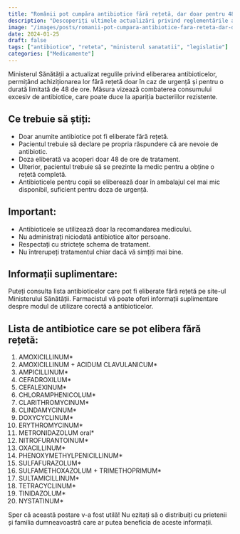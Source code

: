 ```yaml
---
title: "Românii pot cumpăra antibiotice fără rețetă, dar doar pentru 48 de ore, vezi lista completă"
description: "Descoperiți ultimele actualizări privind reglementările antibiotice din România. Aflați ce antibiotice pot fi cumpărate fără rețetă pentru utilizare de urgență în 48 de ore și ghiduri esențiale pentru utilizarea sigură a antibioticelor. Rămâneți informat și sănătos cu ghidul nostru complet."
image: "/images/posts/romanii-pot-cumpara-antibiotice-fara-reteta-dar-doar-pentru-48-de-ore-vezi-lista-completa.webp"
date: 2024-01-25
draft: false
tags: ["antibiotice", "reteta", "ministerul sanatatii", "legislatie"]
categories: ["Medicamente"]
---
```



Ministerul Sănătății a actualizat regulile privind eliberarea antibioticelor, permițând achiziționarea lor fără rețetă doar în caz de urgență și pentru o durată limitată de 48 de ore. Măsura vizează combaterea consumului excesiv de antibiotice, care poate duce la apariția bacteriilor rezistente.

## Ce trebuie să știți:

- Doar anumite antibiotice pot fi eliberate fără rețetă.
- Pacientul trebuie să declare pe propria răspundere că are nevoie de antibiotic.
- Doza eliberată va acoperi doar 48 de ore de tratament.
- Ulterior, pacientul trebuie să se prezinte la medic pentru a obține o rețetă completă.
- Antibioticele pentru copii se eliberează doar în ambalajul cel mai mic disponibil, suficient pentru doza de urgență.

## Important:

- Antibioticele se utilizează doar la recomandarea medicului.
- Nu administrați niciodată antibiotice altor persoane.
- Respectați cu strictețe schema de tratament.
- Nu întrerupeți tratamentul chiar dacă vă simțiți mai bine.

## Informații suplimentare:

Puteți consulta lista antibioticelor care pot fi eliberate fără rețetă pe site-ul Ministerului Sănătății. Farmacistul vă poate oferi informații suplimentare despre modul de utilizare corectă a antibioticelor.

## Lista de antibiotice care se pot elibera fără rețetă:

1. AMOXICILLINUM*
2. AMOXICILLINUM + ACIDUM CLAVULANICUM*
3. AMPICILLINUM*
4. CEFADROXILUM*
5. CEFALEXINUM*
6. CHLORAMPHENICOLUM*
7. CLARITHROMYCINUM*
8. CLINDAMYCINUM*
9. DOXYCYCLINUM*
10. ERYTHROMYCINUM*
11. METRONIDAZOLUM oral*
12. NITROFURANTOINUM*
13. OXACILLINUM*
14. PHENOXYMETHYLPENICILLINUM*
15. SULFAFURAZOLUM*
16. SULFAMETHOXAZOLUM + TRIMETHOPRIMUM*
17. SULTAMICILLINUM*
18. TETRACYCLINUM*
19. TINIDAZOLUM*
20. NYSTATINUM*

Sper că această postare v-a fost utilă! Nu ezitați să o distribuiți cu prietenii și familia dumneavoastră care ar putea beneficia de aceste informații.

